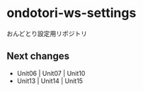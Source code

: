 # ondotori-ws-settings
おんどとり設定用リポジトリ

## Next changes

- Unit06 | Unit07 | Unit10
- Unit13 | Unit14 | Unit15
